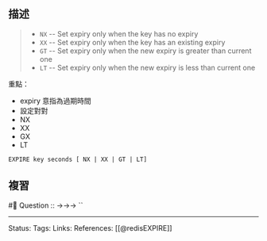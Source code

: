 ## 描述
> -   `NX` -- Set expiry only when the key has no expiry
> -   `XX` -- Set expiry only when the key has an existing expiry
> -   `GT` -- Set expiry only when the new expiry is greater than current one
> -   `LT` -- Set expiry only when the new expiry is less than current one

重點：
- expiry 意指為過期時間
- 設定對對
- NX
- XX
- GX
- LT


```
EXPIRE key seconds [ NX | XX | GT | LT]
```



## 複習
#🧠 Question :: ->->-> ``

---
Status: 
Tags:
Links:
References:
[[@redisEXPIRE]]